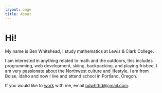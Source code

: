 ```yaml
---
layout: page
title: About
---
```

Hi!
====================
<div class="message">
	My name is Ben Whitehead, I study mathematics at Lewis & Clark College.
</div>

I am interested in anything related to math and the outdoors, this includes programming, web development, skiing, backpacking, and playing frisbee. I am very passionate about the Northwest culture and lifestyle. I am from Boise, Idaho and now I live and attend school in Portland, Oregon.

If you would like to <a href="/work">work</a> with me, email <a href="mailto:bdwhthd@gmail.com">
bdwhthd@gmail.com</a>.